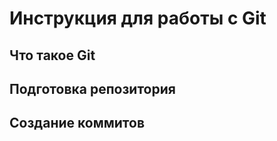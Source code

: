 # **Инструкция для работы с Git**

## Что такое Git

## Подготовка репозитория

## Создание коммитов

